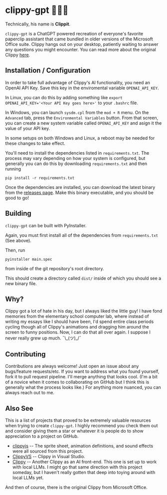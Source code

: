 # clippy-gpt 📎📎📎
Technically, his name is **Clippit**.

`clippy-gpt` is a ChatGPT powered recreation of everyone's favorite paperclip assistant that came bundled in older versions of the Microsoft Office suite. Clippy hangs out on your desktop, patiently waiting to answer any questions you might encounter. You can read more about the original Clippy [here](https://en.wikipedia.org/wiki/Office_Assistant).

## Installation / Configuration
In order to take full advantage of Clippy's AI functionality, you need an OpenAI API Key. Save this key in the enviromental variable `OPENAI_API_KEY`.

In Linux, you can do this by adding something like `export OPENAI_API_KEY='<Your API Key goes here>'` to your `.bashrc` file.

In Windows, you can launch `sysdm.cpl` from the `mod + R` menu. On the `Advanced` tab, press the `Environmental Variables` button. From that screen, you can create a new system variable called `OPENAI_API_KEY` and asign it the value of your API key.

In some setups on both Windows and Linux, a reboot may be needed for these changes to take effect.

You'll need to install the dependencies listed in `requirements.txt`. The process may vary depending on how your system is configured, but generally you can do this by downloading `requirements.txt` and then running

```
pip install -r requirements.txt
```

Once the dependencies are installed, you can download the latest binary from the [releases page](https://github.com/joshuaDeal/clippy-gpt/releases). Make this binary executable, and you should be good to go!

## Building
`clippy-gpt` can be built with PyInstaller.

Again, you must first install all of the dependencies from `requirements.txt` (See above).

Then, run

```
pyinstaller main.spec
```

from inside of the git repository's root directory.

This should create a directory called `dist/` inside of which you should see a new binary file.

## Why?
Clippy got a lot of hate in his day, but I always liked the little guy! I have fond memories from the elementary school computer lab, where instead of writing my essays like I should have been, I'd spend entire class periods cycling though all of Clippy's animations and dragging him around the screen to funny positions. Now, I can do that all over again. I suppose I never really grew up much. ¯\\\_(ツ)\_/¯

## Contributing
Contributions are always welcome! Just open an issue about any bugs/feature requests/etc. If you want to address what you found yourself, fork it to pull request pipeline. I'll merge anything that looks cool. (I'm a bit of a novice when it comes to collaborating on GitHub but I think this is generally what the process looks like.) For anything more nuanced, you can always reach out to me.

## Also See
This is a list of projects that proved to be extremely valuable resources when trying to create `clippy-gpt`. I highly recommend you check them out and consider giving them a star or whatever it is people do to show appreciation to a project on GitHub.
- [clippyjs](https://github.com/pi0/clippyjs) -- The sprite sheet, animation definitions, and sound effects were all sourced from this project.
- [ClippyVS](https://github.com/tanathos/ClippyVS) -- Clippy in Visual Studio.
- [Clippy](https://github.com/felixrieseberg/clippy) -- Another Clippy as an AI front-end. This one is set up to work with local LLMs. I might go that same direction with this project someday, but I haven't really gotten that deep into toying around with local LLMs yet.

And then of course, there is the original Clippy from Microsoft Office.
